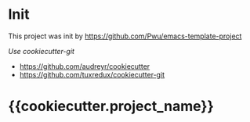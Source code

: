 # Init

This project was init by https://github.com/Pwu/emacs-template-project

*Use cookiecutter-git*
- https://github.com/audreyr/cookiecutter
- https://github.com/tuxredux/cookiecutter-git


# {{cookiecutter.project_name}}

